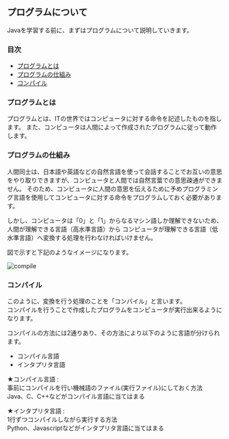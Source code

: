 ## プログラムについて
Javaを学習する前に、まずはプログラムについて説明していきます。

### 目次
* [プログラムとは](#sec1)
* [プログラムの仕組み](#sec2)
* [コンパイル](#sec3)

### <a name="sec1">プログラムとは</a>
プログラムとは、ITの世界ではコンピュータに対する命令を記述したものを指します。
また、コンピュータは人間によって作成されたプログラムに従って動作します。

### <a name="sec2">プログラムの仕組み</a>
人間同士は、日本語や英語などの自然言語を使って会話することでお互いの意思をやり取りできますが、コンピュータと人間では自然言葉での意思疎通ができません。
そのため、コンピュータに人間の意思を伝えるために予めプログラミング言語を使用してコンピュータに対する命令をプログラムしておく必要があります。

しかし、コンピュータは「0」と「1」からなるマシン語しか理解できないため、人間が理解できる言語（高水準言語）から
コンピュータが理解できる言語（低水準言語）へ変換する処理を行わなければいけません。

図で示すと下記のようなイメージになります。

![compile](https://user-images.githubusercontent.com/32017808/37837197-f27d0ba6-2ef7-11e8-9e16-5a247c8bc180.png)


### <a name="sec3">コンパイル</a>
このように、変換を行う処理のことを「コンパイル」と言います。  
コンパイルを行うことで作成したプログラムをコンピュータが実行出来るようになります。

コンパイルの方法には2通りあり、その方法により以下のように言語が分けられます。
* コンパイル言語
* インタプリタ言語


★コンパイル言語 :    
    事前にコンパイルを行い機械語のファイル(実行ファイル)にしておく方法    
    Java、C、C++などがコンパイル言語に当てはまる


★インタプリタ言語 :    
    1行ずつコンパイルしながら実行する方法    
    Python、Javascriptなどがインタプリタ言語に当てはまる








